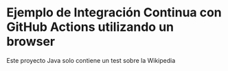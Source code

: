 # Ejemplo de Integración Continua con GitHub Actions utilizando un browser

Este proyecto Java solo contiene un test sobre la Wikipedia